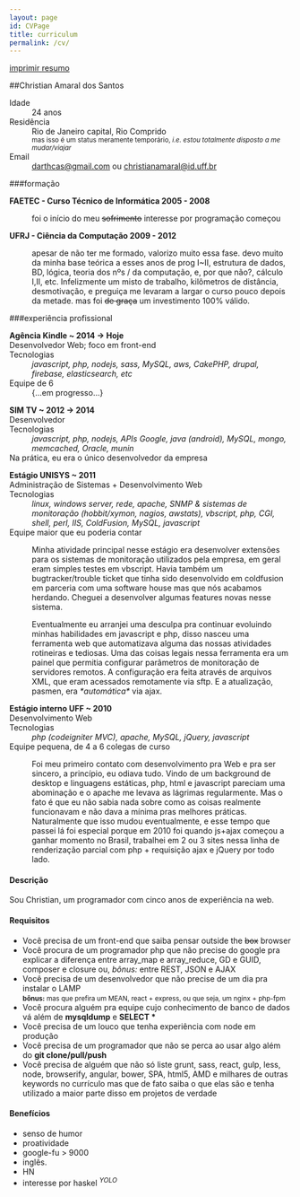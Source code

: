 ```yaml
---
layout: page
id: CVPage
title: curriculum
permalink: /cv/
---
```

<nav class='quick-menu no-print'>
  <a href='#' id='do-print' title='imprimir'>
    <i class='fa fa-print'></i> imprimir
  </a>
  <a href='#tldr' title='pular para resumo'>
    <i class='fa fa-forward'></i> resumo
  </a>
</nav>


##Christian Amaral dos Santos
<dl>
  <dt class='inline'>Idade</dt>
  <dd>
    <span id='birthday' data-timestamp='665706600679'>24 anos</span>
  </dd>
  <dt class='inline'>Residência</dt>
  <dd>Rio de Janeiro capital, Rio Comprido <br/>
    <div class='wrapped no-print'>
      <small id='noMap'>
        mas isso é um status meramente temporário, <em>i.e. estou totalmente disposto a me mudar/viajar</em>
      </small>
    </div>
    <a class='toggle full'></a>
  </dd>
  <dt class='inline'>Email</dt>
  <dd>
    <a href='mailto://darthcas@gmail.com' title='desculpa, eu tinha 14 anos'>darthcas@gmail.com</a> ou <a href='mailto://christianamaral@id.uff.br'>christianamaral@id.uff.br</a><br/>
  </dd>
</dl>


###formação
<dl>
  <dt><strong>FAETEC - Curso Técnico de Informática 2005 - 2008</strong></dt>
  <dd class='zip'>
    <p class='wrapped'>foi o início do meu <del>sofrimento</del> interesse por programação começou</p>
    <a class='toggle'></a>
  </dd>
  <dt><strong>UFRJ - Ciência da Computação 2009 - 2012</strong></dt>
  <dd class='zip'>
    <p class='wrapped'>
      apesar de não ter me formado, valorizo muito essa fase. devo muito da minha base teórica a esses anos
      de prog I~II, estrutura de dados, BD, lógica, teoria dos nºs / da computação, e, por que não?, cálculo I,II, etc.
      Infelizmente um misto de trabalho, kilômetros de distância, desmotivação, e preguiça me levaram a largar o curso pouco depois da metade.
      mas foi <del>de graça</del> um investimento 100% válido.
    </p>
    <a class='toggle'></a>
  </dd>
</dl>

###experiência profissional
<dl>
  <dt><strong>Agência Kindle ~ 2014 -> Hoje</strong></dt>
  <dt>Desenvolvedor Web; foco em front-end</dt>
  <dt class='inline'>Tecnologias</dt>
  <dd><em>javascript, php, nodejs, sass, MySQL, aws, CakePHP, drupal, firebase, elasticsearch, etc</em></dd>
  <dt>Equipe de 6</dt>
  <dd style='padding-left: 0'>
    <div class='wrapped no-print'>
      {...em progresso...}
    </div>
    <a class='toggle'></a>
  </dd>
</dl>
<dl>
  <dt><strong>SIM TV ~ 2012 -> 2014</strong></dt>
  <dt>Desenvolvedor</dt>
  <dt class='inline'>Tecnologias</dt>
  <dd><em>javascript, php, nodejs, APIs Google, java (android), MySQL, mongo, memcached, Oracle, munin</em></dd>
  <dt>Na prática, eu era o único desenvolvedor da empresa</dt>
  <dd style='padding-left: 0'>
    <div class='wrapped no-print'><div id='EngCarousel'></div></div>
    <a class='toggle full'></a>
  </dd>
</dl>

<dl>
  <dt><strong>Estágio UNISYS ~ 2011</strong></dt>
  <dt>Administração de Sistemas + Desenvolvimento Web</dt>
  <dt class='inline'>Tecnologias</dt>
  <dd><em>linux, windows server, rede, apache, SNMP & sistemas de monitoração (hobbit/xymon, nagios, awstats), vbscript, php, CGI, shell, perl, IIS, ColdFusion, MySQL, javascript</em></dd>
  <dt>Equipe maior que eu poderia contar</dt>
  <dd class='zip'>
    <div class='wrapped'>
      <p>
        Minha atividade principal nesse estágio era desenvolver extensões para os sistemas de monitoração utilizados pela empresa, em geral eram simples testes em vbscript. Havia também um bugtracker/trouble ticket
        que tinha sido desenvolvido em coldfusion em parceria com uma software house mas que nós acabamos herdando. Cheguei a
        desenvolver algumas features novas nesse sistema.
      </p>
      <p>
        Eventualmente eu arranjei uma desculpa pra continuar evoluindo minhas habilidades em javascript e php,
        disso nasceu uma ferramenta web que automatizava alguma das nossas atividades rotineiras e tediosas.
        Uma das coisas legais nessa ferramenta era um painel que permitia configurar parâmetros de
        monitoração de servidores remotos. A configuração era feita através de arquivos XML, que eram acessados
        remotamente via sftp. E a atualização, pasmen, era <em>*automática*</em> via ajax.
      </p>
    </div>
    <a class='toggle'></a>
  </dd>
</dl>

<dl>
  <dt><strong>Estágio interno UFF ~ 2010</strong></dt>
  <dt>Desenvolvimento Web</dt>
  <dt class='inline'>Tecnologias</dt>
  <dd><em>php (codeigniter MVC), apache, MySQL, jQuery, javascript</em></dd>
  <dt>Equipe pequena, de 4 a 6 colegas de curso</dt>
  <dd class='zip'>
    <p class='wrapped'>
      Foi meu primeiro contato com desenvolvimento pra Web e pra ser sincero, a princípio, eu odiava tudo.
      Vindo de um background de desktop e linguagens estáticas, php, html e javascript pareciam uma abominação
      e o apache me levava as lágrimas regularmente.
      Mas o fato é que eu não sabia nada sobre como as coisas realmente funcionavam e não dava a mínima pras
      melhores práticas. Naturalmente que isso mudou eventualmente, e esse tempo que passei lá foi especial porque em
      2010 foi quando js+ajax começou a ganhar momento no Brasil, trabalhei em 2 ou 3 sites nessa linha de
      renderização parcial com php + requisição ajax e jQuery por todo lado.
    </p>
    <a class='toggle'></a>
  </dd>
</dl>

<div id='tldr' class='box no-print' >
  <section>
    <h4>Descrição</h4>
    Sou Christian, um programador com cinco anos de experiência na web.
  </section>

  <section>
    <h4>Requisitos</h4>
    <ul>
      <li>
        Você precisa de um front-end que saiba pensar outside the <del>box</del> browser
      </li>
      <li>
        Você procura de um programador php que não precise do google pra
        explicar a diferença entre array_map e array_reduce, GD e GUID,
        composer e closure ou, <em>bônus:</em> entre REST, JSON e AJAX
      </li>
      <li>
        Você precisa de um desenvolvedor que não precise de um dia pra instalar o LAMP <br/>
        <small><strong>bônus:</strong> mas que prefira um MEAN, react + express, ou que seja, um nginx + php-fpm</small>
      </li>
      <li>
        Você procura alguém pra equipe cujo conhecimento de banco de dados vá além de <strong>mysqldump</strong> e <strong>SELECT *</strong>
      </li>
      <li>
        Você precisa de um louco que tenha experiência com node em produção
      </li>
      <li>
        Você precisa de um programador que não se perca ao usar algo além do <strong>git clone/pull/push</strong>
      </li>
      <li>
        Você precisa de alguém que não só liste grunt, sass, react, gulp, less, node, browserify, angular, bower, SPA, html5,
        AMD e milhares de outras keywords no currículo mas que de fato saiba o que elas são e tenha
        utilizado a maior parte disso em projetos de verdade
      </li>
    </ul>
  </section>

  <section>
    <h4><i class='fa fa-heart'></i> Benefícios</h4>
    <ul>
      <li>senso de humor</li>
      <li>proatividade</li>
      <li>google-fu > 9000</li>
      <li>inglês.</li>
      <li>HN</li>
      <li>interesse por haskel <sup><em>YOLO</em></sup></li>
    </ul>
  </section>
</div>


<script src='/assets/js/cv.js'></script>